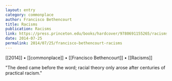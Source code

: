 ```yaml
---
layout: entry
category: commonplace
author: Francisco Bethencourt
title: Racisms
publication: Racisms
link: https://press.princeton.edu/books/hardcover/9780691155265/racisms
date: 2014-07-25
permalink: 2014/07/25/francisco-bethencourt-racisms
---
```


[[2014]] • [[commonplace]] • [[Francisco Bethencourt]] • [[Racisms]]

"The deed came before the word; racial theory only arose after centuries of practical racism."